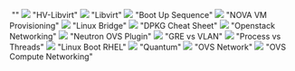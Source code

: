 ![]() ""
![](https://github.com/giridharmb/Images/blob/master/Random/libvirt-manage-hypervisors.jpg) "HV-Libvirt"
![](https://github.com/giridharmb/Images/blob/master/Random/LIBVIRT.jpg) "Libvirt"
![](https://github.com/giridharmb/Images/blob/master/LXF100.tut_bootfail.diagram.png) "Boot Up Sequence"
![](https://github.com/giridharmb/Images/blob/master/Nova-VM-Provisioning.png) "NOVA VM Provisioning"
![](https://github.com/giridharmb/Images/blob/master/chris_net3.png) "Linux Bridge"
![](https://github.com/giridharmb/Images/blob/master/dpkg-cheatsheet.png) "DPKG Cheat Sheet"
![](https://github.com/giridharmb/Images/blob/master/openstack-full-blown1.png) "Openstack Networking"
![](https://github.com/giridharmb/Images/blob/master/openstack-networking-11-638.jpg) "Neutron OVS Plugin"
![](https://github.com/giridharmb/Images/blob/master/osog_1202.png) "GRE vs VLAN"
![](https://github.com/giridharmb/Images/blob/master/process.png) "Process vs Threads"
![](https://github.com/giridharmb/Images/blob/master/rhce_linux_boot_diagram.png) "Linux Boot RHEL"
![](https://github.com/giridharmb/Images/blob/master/OpenStack/quantum.gif) "Quantum"
![](https://github.com/giridharmb/Images/blob/master/under-the-hood-scenario-1-ovs-network.png) "OVS Network"
![](https://github.com/giridharmb/Images/blob/master/under-the-hood-scenario-1-ovs-compute.png) "OVS Compute Networking"